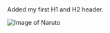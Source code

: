 # 
## 









Added my first H1 and H2 header. 

![Image of Naruto](https://static.wikia.nocookie.net/naruto/images/d/dc/Naruto%27s_Sage_Mode.png/revision/latest?cb=20150124180545)
